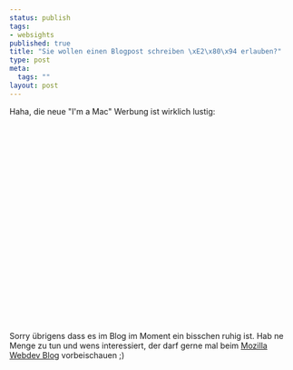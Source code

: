 ```yaml
--- 
status: publish
tags: 
- websights
published: true
title: "Sie wollen einen Blogpost schreiben \xE2\x80\x94 erlauben?"
type: post
meta: 
  tags: ""
layout: post
---
```

Haha, die neue "I'm a Mac" Werbung ist wirklich lustig:

<object width="425" height="350"><param name="movie" value="http://www.youtube.com/v/FfetbidVUYw"></param><param name="wmode" value="transparent"></param><embed src="http://www.youtube.com/v/FfetbidVUYw" type="application/x-shockwave-flash" wmode="transparent" width="425" height="350"></embed></object>

Sorry übrigens dass es im Blog im Moment ein bisschen ruhig ist. Hab ne Menge zu tun und wens interessiert, der darf gerne mal beim <a href="http://blog.mozilla.com/webdev/">Mozilla Webdev Blog</a> vorbeischauen ;)
